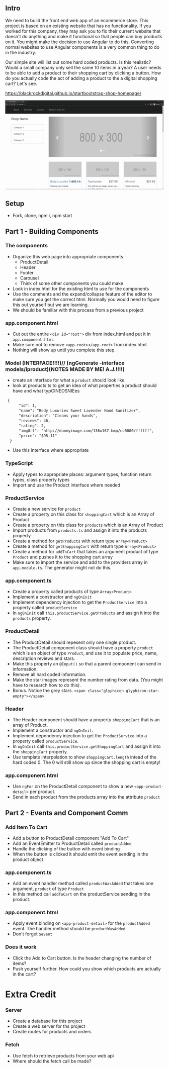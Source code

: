 ## Intro
We need to build the front end web app of an ecommerce store. This project is based on an existing website that has no functionality. If you worked for this company, they may ask you to fix their current website that doesn't do anything and make it functional so that people can buy products on it. You might make the decision to use Angular to do this. Converting normal websites to use Angular components is a very common thing to do in the industry.

Our simple site will list out some hard coded products. Is this realistic? Would a small company only sell the same 10 items in a year? A user needs to be able to add a product to their shopping cart by clicking a button. How do you actually code the act of adding a product to the a digital shopping cart? Let's see.


https://blackrockdigital.github.io/startbootstrap-shop-homepage/

<img src="421-OnlineStoreGifDemo.gif">

## Setup
* Fork, clone, npm i, npm start

## Part 1 - Building Components
### The components
 * Organize this web page into appropriate components
   * ProductDetail
   * Header
   * Footer
   * Carousel
   * Think of some other components you could make
* Look in index.html for the existing html to use for the components
* Use the comments and the expand/collapse feature of the editor to make sure you get the correct html. Normally you would need to figure this out yourself but we are learning.
* We should be familiar with this process from a previous project

### app.component.html 
* Cut out the entire `<div id="root">` div from index.html and put it in `app.component.html`.
* Make sure not to remove `<app-root></app-root>` from index.html.
* Nothing will show up until you complete this step.

### Model (INTERFACE!!!!)// (ngGenerate -interface models/iproduct)(NOTES MADE BY ME! A.J.!!!!)
* create an interface for what a `product` should look like
* look at products.ts to get an idea of what properties a product should have and what typCINEOSNIEes
```
 {
      "id": 1,
      "name": "Body Luxuries Sweet Lavender Hand Sanitizer",
      "description": "Cleans your hands",
      "reviews": 46,
      "rating": 2,
      "imgUrl": "http://dummyimage.com/136x167.bmp/cc0000/ffffff",
      "price": "$95.11"
  }
```
* Use this interface where appropriate

### TypeScript
* Apply types to appropriate places: argument types, function return types, class property types
* Import and use the Product interface where needed

### ProductService
* Create a new service for `product`
* Create a property on this class for `shoppingCart` which is an Array of Product
* Create a property on this class for `products` which is an Array of Product
* Import products from `products.ts` and assign it into the products property
* Create a method for `getProducts` with return type `Array<Product>`
* Create a method for `getShoppingCart` with return type `Array<Product>`
* Create a method for `addToCart` that takes an argument product of type `Product` and pushes it to the shopping cart array
* Make sure to import the service and add to the providers array in `app.module.ts`. The generator might not do this.

### app.component.ts
* Create a property called products of type `Array<Product>`
* Implement a constructor and `ngOnInit`
* Implement dependency injection to get the `ProductService` into a property called `productService`
* In `ngOnInit` call `this.productService.getProducts` and assign it into the `products` property.


### ProductDetail
* The ProductDetail should repesent only one single product.
* The ProductDetail component class should have a property `product` which is an object of type `Product`, and use it to populate price, name, description reviews and stars.
* Make this property an `@Input()` so that a parent component can send in information.
* Remove all hard coded information.
* Make the star images represent the number rating from data. (You might have to research how to do this).
* Bonus. Notice the grey stars. `<span class="glyphicon glyphicon-star-empty"></span>`


### Header
* The Header component should have a property `shoppingCart` that is an array of Product.
* Implement a constructor and `ngOnInit`.
* Implement dependency injection to get the `ProductService` into a property called `productService`.
* In `ngOnInit` call `this.productService.getShoppingCart` and assign it into the `shoppingCart` property.
* Use template interpolation to show `shoppingCart.length` intead of the hard coded 0. The 0 will still show up since the shopping cart is empty! 

### app.component.html 
* Use `ngFor` on the ProductDetail component to show a new `<app-product-detail>` per product.
* Send in each product from the products array into the attribute `product`



## Part 2 - Events and Component Comm

### Add Item To Cart
* Add a button to ProductDetail component "Add To Cart"
* Add an EventEmitter to ProductDetail called `productAdded`
* Handle the clicking of the button with event binding
* When the button is clicked it should emit the event sending in the product object

### app.component.ts
* Add an event handler method called `productWasAdded` that takes one argument, `product` of type `Product`
* In this method call `addToCart` on the productService sending in the product.

### app.component.html 
* Apply event binding on `<app-product-detail>` for the `productAdded` event. The handler method should be `productWasAdded`
* Don't forget `$event`

### Does it work
* Click the Add to Cart button. Is the header changing the number of items?
* Push yourself further. How could you show which products are actually in the cart?
  

# Extra Credit
### Server
* Create a database for this project
* Create a web server for ths project
* Create routes for products and orders

### Fetch
* Use fetch to retrieve products from your web api
* Where should the fetch call be made?
